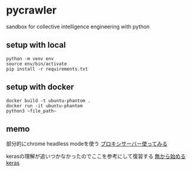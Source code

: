 # pycrawler

sandbox for collective intelligence engineering with python

## setup with local

```
python -m venv env
source env/bin/activate
pip install -r requirements.txt
```

## setup with docker

```
docker build -t ubuntu-phantom .
docker run -it ubuntu-phantom
python3 ~file_path~
```

## memo

部分的にchrome headless modeを使う
[プロキシサーバー使ってみる](http://www.cybersyndrome.net/plr6.html)

kerasの理解が追いつかなかったのでここを参考にして復習する
[無から始めるkeras](https://qiita.com/Ishotihadus/items/6ecf5684c2cbaaa6a5ef)
